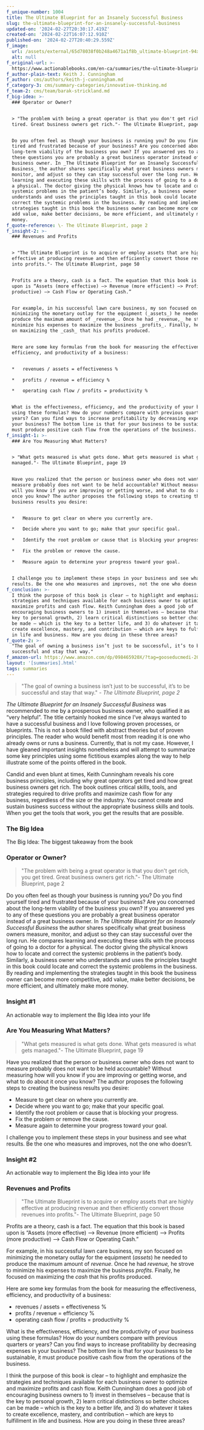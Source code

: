 ```yaml
---
f_unique-number: 1004
title: The Ultimate Blueprint for an Insanely Successful Business
slug: the-ultimate-blueprint-for-an-insanely-successful-business
updated-on: '2024-02-27T20:30:17.419Z'
created-on: '2024-02-22T16:07:12.910Z'
published-on: '2024-02-27T20:40:29.559Z'
f_image:
  url: /assets/external/65d78038f0b248a4671a1f8b_ultimate-blueprint-94x144.jpeg
  alt: null
f_original-url: >-
  https://www.actionablebooks.com/en-ca/summaries/the-ultimate-blueprint-for-an-insanely-successful-business/
f_author-plain-text: Keith J. Cunningham
f_author: cms/authors/keith-j-cunningham.md
f_category-3: cms/summary-categories/innovative-thinking.md
f_team-2: cms/team/barak-strickland.md
f_big-idea: >-
  ### Operator or Owner?


  > "The problem with being a great operator is that you don't get rich, you get
  tired. Great business owners get rich."- The Ultimate Blueprint, page 2


  Do you often feel as though your business is running you? Do you find yourself
  tired and frustrated because of your business? Are you concerned about the
  long-term viability of the business you own? If you answered yes to any of
  these questions you are probably a great business operator instead of a great
  business owner. In _The Ultimate Blueprint for an Insanely Successful
  Business_ the author shares specifically what great business owners measure,
  monitor, and adjust so they can stay successful over the long run. He compares
  learning and executing these skills with the process of going to a doctor for
  a physical. The doctor giving the physical knows how to locate and correct the
  systemic problems in the patient’s body. Similarly, a business owner who
  understands and uses the principles taught in this book could locate and
  correct the systemic problems in the business. By reading and implementing the
  strategies taught in this book the business owner can become more competitive,
  add value, make better decisions, be more efficient, and ultimately make more
  money.
f_quote-reference: \- The Ultimate Blueprint, page 2
f_insight-2: >-
  ### Revenues and Profits


  > "The Ultimate Blueprint is to acquire or employ assets that are highly
  effective at producing revenue and then efficiently convert those revenues
  into profits."- The Ultimate Blueprint, page 50


  Profits are a theory, cash is a fact. The equation that this book is based
  upon is “Assets (more effective) –> Revenue (more efficient) –> Profits (more
  productive) –> Cash Flow or Operating Cash.”


  For example, in his successful lawn care business, my son focused on
  minimizing the monetary outlay for the equipment (_assets_) he needed to
  produce the maximum amount of _revenue_. Once he had _revenue,_ he strove to
  minimize his expenses to maximize the business _profits_. Finally, he focused
  on maximizing the _cash_ that his profits produced.


  Here are some key formulas from the book for measuring the effectiveness,
  efficiency, and productivity of a business:


  *   revenues / assets = effectiveness %

  *   profits / revenue = efficiency %

  *   operating cash flow / profits = productivity %


  What is the effectiveness, efficiency, and the productivity of your business
  using these formulas? How do your numbers compare with previous quarters or
  years? Can you find ways to increase profitability by decreasing expenses in
  your business? The bottom line is that for your business to be sustainable, it
  must produce positive cash flow from the operations of the business.
f_insight-1: >-
  ### Are You Measuring What Matters?


  > "What gets measured is what gets done. What gets measured is what gets
  managed."- The Ultimate Blueprint, page 19


  Have you realized that the person or business owner who does not want to
  measure probably does not want to be held accountable? Without measuring how
  will you know if you are improving or getting worse, and what to do about it
  once you know? The author proposes the following steps to creating the
  business results you desire:


  *   Measure to get clear on where you currently are.

  *   Decide where you want to go; make that your specific goal.

  *   Identify the root problem or cause that is blocking your progress.

  *   Fix the problem or remove the cause.

  *   Measure again to determine your progress toward your goal.


  I challenge you to implement these steps in your business and see what
  results. Be the one who measures and improves, not the one who doesn’t.
f_conclusion: >-
  I think the purpose of this book is clear – to highlight and emphasize the
  strategies and techniques available for each business owner to optimize and
  maximize profits and cash flow. Keith Cunningham does a good job of
  encouraging business owners to 1) invest in themselves – because that is the
  key to personal growth, 2) learn critical distinctions so better choices can
  be made – which is the key to a better life, and 3) do whatever it takes to
  create excellence, mastery, and contribution – which are keys to fulfillment
  in life and business. How are you doing in these three areas?
f_quote-2: >-
  "The goal of owning a business isn’t just to be successful, it’s to be
  successful and stay that way."
f_amazon-url: https://www.amazon.com/dp/098465920X/?tag=gooseducmedi-20
layout: '[summaries].html'
tags: summaries
---
```


> "The goal of owning a business isn’t just to be successful, it’s to be successful and stay that way." _\- The Ultimate Blueprint, page 2_

_The Ultimate Blueprint for an Insanely Successful Business_ was recommended to me by a prosperous business owner, who qualified it as “very helpful”. The title certainly hooked me since I’ve always wanted to have a successful business and I love following proven processes, or blueprints. This is not a book filled with abstract theories but of proven principles. The reader who would benefit most from reading it is one who already owns or runs a business. Currently, that is not my case. However, I have gleaned important insights nonetheless and will attempt to summarize some key principles using some fictitious examples along the way to help illustrate some of the points offered in the book.

Candid and even blunt at times, Keith Cunningham reveals his core business principles, including why great operators get tired and how great business owners get rich. The book outlines critical skills, tools, and strategies required to drive profits and maximize cash flow for any business, regardless of the size or the industry. You cannot create and sustain business success without the appropriate business skills and tools. When you get the tools that work, you get the results that are possible.

### The Big Idea

The Big Idea: The biggest takeaway from the book

### Operator or Owner?

> "The problem with being a great operator is that you don't get rich, you get tired. Great business owners get rich."- The Ultimate Blueprint, page 2

Do you often feel as though your business is running you? Do you find yourself tired and frustrated because of your business? Are you concerned about the long-term viability of the business you own? If you answered yes to any of these questions you are probably a great business operator instead of a great business owner. In _The Ultimate Blueprint for an Insanely Successful Business_ the author shares specifically what great business owners measure, monitor, and adjust so they can stay successful over the long run. He compares learning and executing these skills with the process of going to a doctor for a physical. The doctor giving the physical knows how to locate and correct the systemic problems in the patient’s body. Similarly, a business owner who understands and uses the principles taught in this book could locate and correct the systemic problems in the business. By reading and implementing the strategies taught in this book the business owner can become more competitive, add value, make better decisions, be more efficient, and ultimately make more money.

### Insight #1

An actionable way to implement the Big Idea into your life

### Are You Measuring What Matters?

> "What gets measured is what gets done. What gets measured is what gets managed."- The Ultimate Blueprint, page 19

Have you realized that the person or business owner who does not want to measure probably does not want to be held accountable? Without measuring how will you know if you are improving or getting worse, and what to do about it once you know? The author proposes the following steps to creating the business results you desire:

*   Measure to get clear on where you currently are.
*   Decide where you want to go; make that your specific goal.
*   Identify the root problem or cause that is blocking your progress.
*   Fix the problem or remove the cause.
*   Measure again to determine your progress toward your goal.

I challenge you to implement these steps in your business and see what results. Be the one who measures and improves, not the one who doesn’t.

### Insight #2

An actionable way to implement the Big Idea into your life

### Revenues and Profits

> "The Ultimate Blueprint is to acquire or employ assets that are highly effective at producing revenue and then efficiently convert those revenues into profits."- The Ultimate Blueprint, page 50

Profits are a theory, cash is a fact. The equation that this book is based upon is “Assets (more effective) –> Revenue (more efficient) –> Profits (more productive) –> Cash Flow or Operating Cash.”

For example, in his successful lawn care business, my son focused on minimizing the monetary outlay for the equipment (_assets_) he needed to produce the maximum amount of _revenue_. Once he had _revenue,_ he strove to minimize his expenses to maximize the business _profits_. Finally, he focused on maximizing the _cash_ that his profits produced.

Here are some key formulas from the book for measuring the effectiveness, efficiency, and productivity of a business:

*   revenues / assets = effectiveness %
*   profits / revenue = efficiency %
*   operating cash flow / profits = productivity %

What is the effectiveness, efficiency, and the productivity of your business using these formulas? How do your numbers compare with previous quarters or years? Can you find ways to increase profitability by decreasing expenses in your business? The bottom line is that for your business to be sustainable, it must produce positive cash flow from the operations of the business.

I think the purpose of this book is clear – to highlight and emphasize the strategies and techniques available for each business owner to optimize and maximize profits and cash flow. Keith Cunningham does a good job of encouraging business owners to 1) invest in themselves – because that is the key to personal growth, 2) learn critical distinctions so better choices can be made – which is the key to a better life, and 3) do whatever it takes to create excellence, mastery, and contribution – which are keys to fulfillment in life and business. How are you doing in these three areas?
